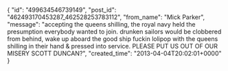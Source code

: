  {
   "id": "499634546739149",
   "post_id": "462493170453287_462528253783112",
   "from_name": "Mick Parker",
   "message": "accepting the queens shilling, the royal navy held the presumption everybody wanted to join. drunken sailors would be clobbered from behind, wake up aboard the good ship fuckin lolipop with the queens shilling in their hand & pressed into service. PLEASE PUT US OUT OF OUR MISERY SCOTT DUNCAN?",
   "created_time": "2013-04-04T20:02:01+0000"
 }
